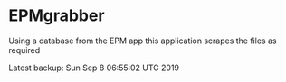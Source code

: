 # EPMgrabber
Using a database from the EPM app this application scrapes the files as required


Latest backup: Sun Sep 8 06:55:02 UTC 2019
